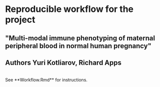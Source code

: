 # Reproducible workflow for the project
## "Multi-modal immune phenotyping of maternal peripheral blood in normal human pregnancy"
## Authors Yuri Kotliarov, Richard Apps


<br/>
See **Workflow.Rmd** for instructions.
<br/>
